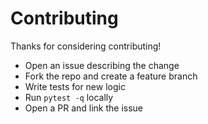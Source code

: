 # Contributing

Thanks for considering contributing!

- Open an issue describing the change
- Fork the repo and create a feature branch
- Write tests for new logic
- Run `pytest -q` locally
- Open a PR and link the issue

